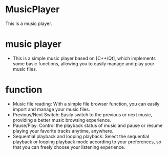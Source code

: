 # MusicPlayer
This is a music player.

# music player 
- This is a simple music player based on [C++/Qt], which implements some basic functions, allowing you to easily manage and play your music files.
# function
- Music file reading: With a simple file browser function, you can easily import and manage your music files.
- Previous/Next Switch: Easily switch to the previous or next music, providing a better music browsing experience.
- Pause/Play: Control the playback status of music and pause or resume playing your favorite tracks anytime, anywhere.
- Sequential playback and looping playback: Select the sequential playback or looping playback mode according to your preferences, so that you can freely choose your listening experience.
